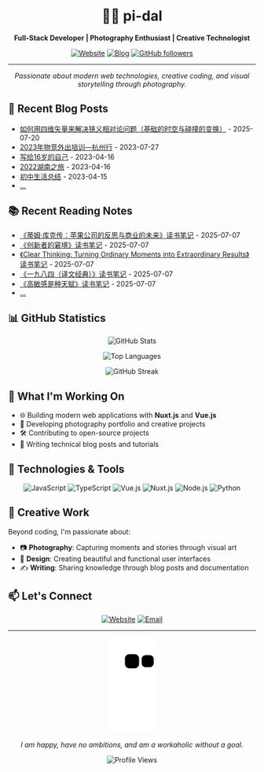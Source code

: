 <div align="center">

# 👨‍💻 pi-dal

**Full-Stack Developer | Photography Enthusiast | Creative Technologist**

[![Website](https://img.shields.io/badge/Website-pi--dal.com-blue?style=flat-square&logo=globe)](https://pi-dal.com)
[![Blog](https://img.shields.io/badge/Blog-Latest%20Posts-orange?style=flat-square&logo=rss)](https://pi-dal.com)
[![GitHub followers](https://img.shields.io/github/followers/pi-dal?label=Follow&style=flat-square&logo=github)](https://github.com/pi-dal)

---

*Passionate about modern web technologies, creative coding, and visual storytelling through photography.*

</div>

## 📝 Recent Blog Posts

<!-- BLOG-POST-LIST:START -->
- [如何用四维矢量来解决狭义相对论问题（基础的时空与碰撞的变换）](https://pi-dal.com/posts/STR-Four-Vector) - 2025-07-20
- [2023年物竞外出培训—杭州行](https://pi-dal.com/posts/2023-Hangzhou-Travelling) - 2023-07-27
- [写给16岁的自己](https://pi-dal.com/posts/To-My-16-Year-Old-Self) - 2023-04-16
- [2022湖南之旅](https://pi-dal.com/posts/2022-Hunan-Travelling) - 2023-04-16
- [初中生活总结](https://pi-dal.com/posts/Summary-Of-Junior-High-School-Life) - 2023-04-15
- [...](https://pi-dal.com/posts)
<!-- BLOG-POST-LIST:END -->

## 📚 Recent Reading Notes

<!-- READING-LIST:START -->
- [《蒂姆·库克传：苹果公司的反思与商业的未来》读书笔记](https://pi-dal.com/books/蒂姆-库克传-苹果公司的反思与商业的未来) - 2025-07-07
- [《创新者的窘境》读书笔记](https://pi-dal.com/books/创新者的窘境) - 2025-07-07
- [《Clear Thinking: Turning Ordinary Moments into Extraordinary Results》读书笔记](https://pi-dal.com/books/clear-thinking-turning-ordinary-moments-into-extraordinary-results) - 2025-07-07
- [《一九八四（译文经典）》读书笔记](https://pi-dal.com/books/一九八四-译文经典) - 2025-07-07
- [《高敏感是种天赋》读书笔记](https://pi-dal.com/books/高敏感是种天赋) - 2025-07-07
- [...](https://pi-dal.com/books)
<!-- READING-LIST:END -->

## 📊 GitHub Statistics

<div align="center">

![GitHub Stats](https://github-readme-stats.vercel.app/api?username=pi-dal&show_icons=true&theme=tokyonight&hide_border=true&count_private=true)

![Top Languages](https://github-readme-stats.vercel.app/api/top-langs/?username=pi-dal&layout=compact&theme=tokyonight&hide_border=true)

![GitHub Streak](https://github-readme-streak-stats.herokuapp.com/?user=pi-dal&theme=tokyonight&hide_border=true)

</div>

## 🎯 What I'm Working On

- 🌐 Building modern web applications with **Nuxt.js** and **Vue.js**
- 📸 Developing photography portfolio and creative projects
- 🛠️ Contributing to open-source projects
- 📝 Writing technical blog posts and tutorials

## 🔧 Technologies & Tools

<div align="center">

![JavaScript](https://img.shields.io/badge/-JavaScript-F7DF1E?style=flat-square&logo=javascript&logoColor=black)
![TypeScript](https://img.shields.io/badge/-TypeScript-3178C6?style=flat-square&logo=typescript&logoColor=white)
![Vue.js](https://img.shields.io/badge/-Vue.js-4FC08D?style=flat-square&logo=vue.js&logoColor=white)
![Nuxt.js](https://img.shields.io/badge/-Nuxt.js-00C58E?style=flat-square&logo=nuxt.js&logoColor=white)
![Node.js](https://img.shields.io/badge/-Node.js-339933?style=flat-square&logo=node.js&logoColor=white)
![Python](https://img.shields.io/badge/-Python-3776AB?style=flat-square&logo=python&logoColor=white)

</div>


## 🎨 Creative Work

Beyond coding, I'm passionate about:
- 📷 **Photography**: Capturing moments and stories through visual art
- 🎨 **Design**: Creating beautiful and functional user interfaces
- ✍️ **Writing**: Sharing knowledge through blog posts and documentation

## 📫 Let's Connect

<div align="center">

[![Website](https://img.shields.io/badge/🌐_Website-pi--dal.com-blue?style=for-the-badge)](https://pi-dal.com)
[![Email](https://img.shields.io/badge/📧_Email-Contact_Me-red?style=for-the-badge)](mailto:your-email@domain.com)

</div>

---

<div align="center">

![snake gif](https://github.com/pi-dal/pi-dal/blob/output/github-contribution-grid-snake.svg)

*I am happy, have no ambitions, and am a workaholic without a goal.*

![Profile Views](https://komarev.com/ghpvc/?username=pi-dal&color=blueviolet&style=flat-square)

</div>
